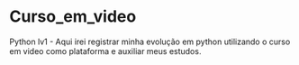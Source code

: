 # Curso_em_video
 Python lv1 - Aqui irei registrar minha evolução em python utilizando o curso em video como plataforma e auxiliar meus estudos.
